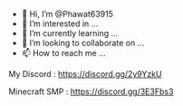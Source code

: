 - 👋 Hi, I’m @Phawat63915
- 👀 I’m interested in ...
- 🌱 I’m currently learning ...
- 💞️ I’m looking to collaborate on ...
- 📫 How to reach me ...

My Discord : https://discord.gg/2y9YzkU

Minecraft SMP : https://discord.gg/3E3Fbs3

<!---
Phawat63915/Phawat63915 is a ✨ special ✨ repository because its `README.md` (this file) appears on your GitHub profile.
You can click the Preview link to take a look at your changes.
--->
